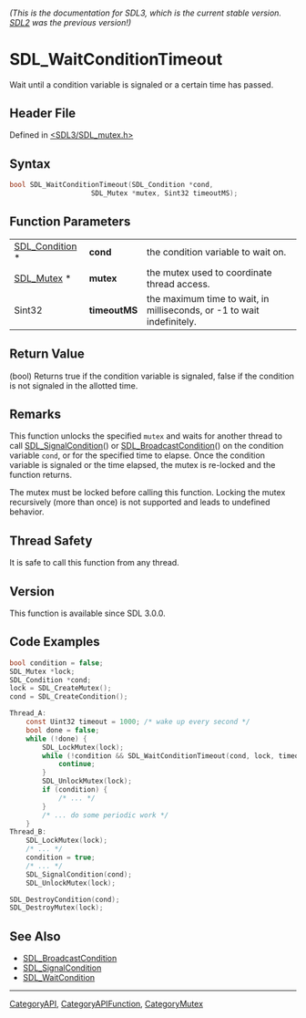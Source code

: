 ###### (This is the documentation for SDL3, which is the current stable version. [SDL2](https://wiki.libsdl.org/SDL2/) was the previous version!)
# SDL_WaitConditionTimeout

Wait until a condition variable is signaled or a certain time has passed.

## Header File

Defined in [<SDL3/SDL_mutex.h>](https://github.com/libsdl-org/SDL/blob/main/include/SDL3/SDL_mutex.h)

## Syntax

```c
bool SDL_WaitConditionTimeout(SDL_Condition *cond,
                    SDL_Mutex *mutex, Sint32 timeoutMS);
```

## Function Parameters

|                                  |               |                                                                        |
| -------------------------------- | ------------- | ---------------------------------------------------------------------- |
| [SDL_Condition](SDL_Condition) * | **cond**      | the condition variable to wait on.                                     |
| [SDL_Mutex](SDL_Mutex) *         | **mutex**     | the mutex used to coordinate thread access.                            |
| Sint32                           | **timeoutMS** | the maximum time to wait, in milliseconds, or -1 to wait indefinitely. |

## Return Value

(bool) Returns true if the condition variable is signaled, false if the
condition is not signaled in the allotted time.

## Remarks

This function unlocks the specified `mutex` and waits for another thread to
call [SDL_SignalCondition](SDL_SignalCondition)() or
[SDL_BroadcastCondition](SDL_BroadcastCondition)() on the condition
variable `cond`, or for the specified time to elapse. Once the condition
variable is signaled or the time elapsed, the mutex is re-locked and the
function returns.

The mutex must be locked before calling this function. Locking the mutex
recursively (more than once) is not supported and leads to undefined
behavior.

## Thread Safety

It is safe to call this function from any thread.

## Version

This function is available since SDL 3.0.0.

## Code Examples

```c
bool condition = false;
SDL_Mutex *lock;
SDL_Condition *cond;
lock = SDL_CreateMutex();
cond = SDL_CreateCondition();

Thread_A:
    const Uint32 timeout = 1000; /* wake up every second */
    bool done = false;
    while (!done) {
        SDL_LockMutex(lock);
        while (!condition && SDL_WaitConditionTimeout(cond, lock, timeout) == 0) {
            continue;
        }
        SDL_UnlockMutex(lock);
        if (condition) {
            /* ... */
        }
        /* ... do some periodic work */
    }
Thread_B:
    SDL_LockMutex(lock);
    /* ... */
    condition = true;
    /* ... */
    SDL_SignalCondition(cond);
    SDL_UnlockMutex(lock);

SDL_DestroyCondition(cond);
SDL_DestroyMutex(lock);

```

## See Also

- [SDL_BroadcastCondition](SDL_BroadcastCondition)
- [SDL_SignalCondition](SDL_SignalCondition)
- [SDL_WaitCondition](SDL_WaitCondition)

----
[CategoryAPI](CategoryAPI), [CategoryAPIFunction](CategoryAPIFunction), [CategoryMutex](CategoryMutex)

